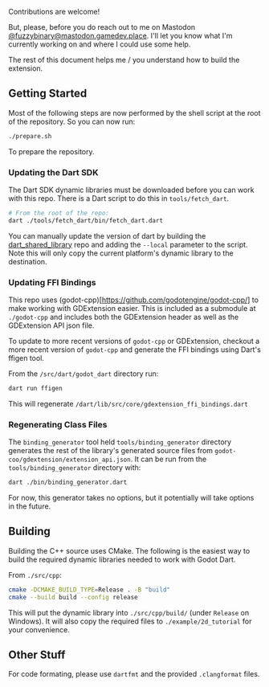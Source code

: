 Contributions are welcome!

But, please, before you do reach out to me on Mastodon
[@fuzzybinary@mastodon.gamedev.place](https://mastodon.gamedev.place/@fuzzybinary).
I'll let you know what I'm currently working on and where I could use some help.

The rest of this document helps me / you understand how to build the extension.

## Getting Started

Most of the following steps are now performed by the shell script at the root of the repository.
So you can now run:

```bash
./prepare.sh
```

To prepare the repository.

### Updating the Dart SDK

The Dart SDK dynamic libraries must be downloaded before you can work with this repo. There is a Dart
script to do this in `tools/fetch_dart`.

```bash
# From the root of the repo:
dart ./tools/fetch_dart/bin/fetch_dart.dart
```

You can manually update the version of dart by building the
[dart_shared_library](https://github.com/fuzzybinary/dart_shared_library) repo
and adding the `--local` parameter to the script. Note this will only copy the
current platform's dynamic library to the destination.

### Updating FFI Bindings

This repo uses (godot-cpp)[https://github.com/godotengine/godot-cpp/] to make working with GDExtension
easier. This is included as a submodule at `./godot-cpp` and includes both the GDExtension
header as well as the GDExtension API json file. 

To update to more recent versions of `godot-cpp` or GDExtension, checkout a more recent version of `godot-cpp`
and generate the FFI bindings using Dart's ffigen tool. 

From the `/src/dart/godot_dart` directory run:

```bash
dart run ffigen
```

This will regenerate `/dart/lib/src/core/gdextension_ffi_bindings.dart`

### Regenerating Class Files

The `binding_generator` tool held `tools/binding_generator` directory generates the rest of
the library's generated source files from `godot-coo/gdextension/extension_api.json`. 
It can be run from the `tools/binding_generator` directory with:

```bash
dart ./bin/binding_generator.dart
```

For now, this generator takes no options, but it potentially will take options in
the future.

## Building

Building the C++ source uses CMake.  The following is the easiest way to build the required dynamic 
libraries needed to work with Godot Dart.

From `./src/cpp`:

```bash
cmake -DCMAKE_BUILD_TYPE=Release . -B "build"
cmake --build build --config release
```

This will put the dynamic library into `./src/cpp/build/` (under `Release` on Windows).  It will also copy
the required files to `./example/2d_tutorial` for your convenience.

## Other Stuff

For code formating, please use `dartfmt` and the provided `.clangformat` files.